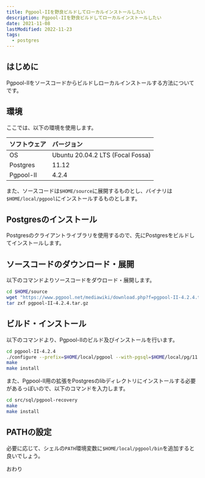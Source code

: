 ```yaml
---
title: Pgpool-IIを野良ビルドしてローカルインストールしたい
description: Pgpool-IIを野良ビルドしてローカルインストールしたい
date: 2021-11-08
lastModified: 2022-11-23
tags: 
  - postgres
---
```


## はじめに

Pgpool-IIをソースコードからビルドしローカルインストールする方法についてです。

## 環境

ここでは、以下の環境を使用します。

| ソフトウェア    | バージョン                            |
| :-------- | :------------------------------- |
| OS        | Ubuntu 20.04.2 LTS (Focal Fossa) |
| Postgres  | 11.12                            |
| Pgpool-II | 4.2.4                            |

また、ソースコードは`$HOME/source`に展開するものとし、バイナリは`$HOME/local/pgpool`にインストールするものとします。

## Postgresのインストール

Postgresのクライアントライブラリを使用するので、先にPostgresをビルドしてインストールします。

## ソースコードのダウンロード・展開

以下のコマンドよりソースコードをダウロード・展開します。

```sh
cd $HOME/source
wget "https://www.pgpool.net/mediawiki/download.php?f=pgpool-II-4.2.4.tar.gz" -O pgpool-II-4.2.4.tar.gz
tar zxf pgpool-II-4.2.4.tar.gz
```

## ビルド・インストール

以下のコマンドより、Pgpool-IIのビルド及びインストールを行います。

```sh
cd pgpool-II-4.2.4
./configure --prefix=$HOME/local/pgpool --with-pgsql=$HOME/local/pg/11
make
make install
```

また、Pgpool-II用の拡張をPostgresのlibディレクトリにインストールする必要があるっぽいので、以下のコマンドを入力します。

```sh
cd src/sql/pgpool-recovery
make
make install
```

## PATHの設定

必要に応じて、シェルの`PATH`環境変数に`$HOME/local/pgpool/bin`を追加すると良いでしょう。

おわり
